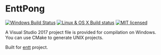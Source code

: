 # EnttPong
[![Windows Build Status](https://travis-ci.org/DomRe/EnttPong.svg?branch=master)](https://travis-ci.org/DomRe/EnttPong)
[![Linux & OS X Build status](https://ci.appveyor.com/api/projects/status/0ckm4wa9j9ejv80h?svg=true)](https://ci.appveyor.com/project/DomRe/enttpong)
[![MIT licensed](https://img.shields.io/badge/license-MIT-blue.svg)](./LICENSE.md)

A Visual Studio 2017 project file is provided for compilation on Windows.
You can use CMake to generate UNIX projects.


Built for [entt](https://github.com/skypjack/entt) project.